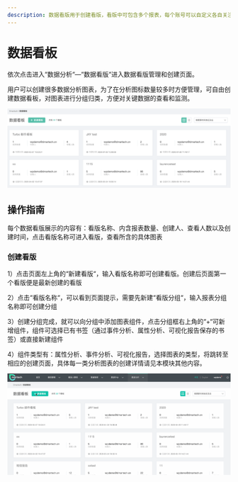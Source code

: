 ```yaml
---
description: 数据看版用于创建看版，看版中可包含多个报表，每个账号可以自定义各自关注的数据报告，建立数据看版。
---
```


# 数据看板

依次点击进入“数据分析“—“数据看版“进入数据看版管理和创建页面。

用户可以创建很多数据分析图表，为了在分析图标数量较多时方便管理，可自由创建数据看板，对图表进行分组归类，方便对关键数据的查看和监测。

![&#x6570;&#x636E;&#x770B;&#x7248;&#x7BA1;&#x7406;](../.gitbook/assets/image%20%2895%29.png)

## 操作指南

每个数据看版展示的内容有：看版名称、内含报表数量、创建人、查看人数以及创建时间，点击看版名称可进入看版，查看所含的具体图表

### 创建看版

1）点击页面左上角的“新建看版“，输入看版名称即可创建看版。创建后页面第一个看版便是最新创建的看版

2）点击“看版名称“，可以看到页面提示，需要先新建“看版分组“，输入报表分组名称即可创建分组

3）创建分组完成，就可以向分组中添加图表组件，点击分组框右上角的“+“可新增组件，组件可选择已有书签（通过事件分析、属性分析、可视化报告保存的书签）或直接新建组件

4）组件类型有：属性分析、事件分析、可视化报告，选择图表的类型，将跳转至相应的创建页面，具体每一类分析图表的创建详情请见本模块其他内容。

![&#x521B;&#x5EFA;&#x6570;&#x636E;&#x770B;&#x7248;&#x64CD;&#x4F5C;&#x6D41;&#x7A0B;](../.gitbook/assets/998%20%281%29.gif)





